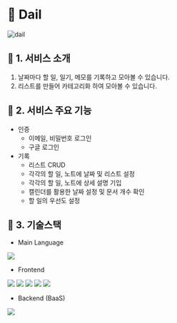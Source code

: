 # 📝 Dail

![dail](https://ifh.cc/g/8CkTO3.png)

## 🔗 1. 서비스 소개

1. 날짜마다 할 일, 일기, 메모를 기록하고 모아볼 수 있습니다.
2. 리스트를 만들어 카테고리화 하여 모아볼 수 있습니다.

## 🔗 2. 서비스 주요 기능

- 인증
  - 이메일, 비밀번호 로그인
  - 구글 로그인
- 기록
  - 리스트 CRUD
  - 각각의 할 일, 노트에 날짜 및 리스트 설정
  - 각각의 할 일, 노트에 상세 설명 기입
  - 캘린더를 활용한 날짜 설정 및 문서 개수 확인
  - 할 일의 우선도 설정

## 🔗 3. 기술스택

- Main Language

<img src ="https://img.shields.io/badge/TypeScript-3178C6?style=for-the-badge&logo=TypeScript&logoColor=white">

- Frontend

<img src ="https://img.shields.io/badge/React-61DAFB?style=for-the-badge&logo=React&logoColor=white">
<img src ="https://img.shields.io/badge/recoil-1565c0?style=for-the-badge&logo=recoil&logoColor=white">
<img src ="https://img.shields.io/badge/jest-C21325?style=for-the-badge&logo=jest&logoColor=white">
<img src ="https://img.shields.io/badge/react--testing--library-E33332?style=for-the-badge&logo=testing-library&logoColor=white">
<img src ="https://img.shields.io/badge/styled components-DB7093?style=for-the-badge&logo=styled-components&logoColor=white">

- Backend (BaaS)

<img src="https://img.shields.io/badge/firebase-FFCA28?style=for-the-badge&logo=firebase&logoColor=white">
